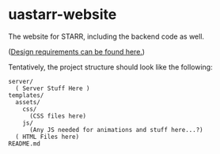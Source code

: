 # uastarr-website
The website for STARR, including the backend code as well.

([Design requirements can be found here.](https://docs.google.com/document/d/1wyA5_0MdTWBddKzDoEbnnDcIFpzjJVFhrQTrca2kE6k/edit?usp=sharing))

Tentatively, the project structure should look like the following:
```
server/
  ( Server Stuff Here )
templates/
  assets/
    css/
      (CSS files here)
    js/
      (Any JS needed for animations and stuff here...?)
  ( HTML Files here)
README.md
```
